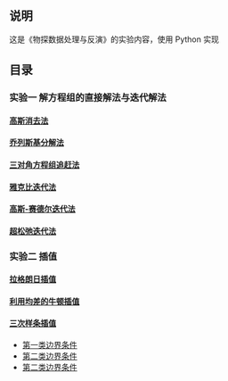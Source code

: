 ## 说明
这是《物探数据处理与反演》的实验内容，使用 Python 实现
## 目录
### 实验一 解方程组的直接解法与迭代解法
#### [高斯消去法](/实验一/高斯消去法/)
#### [乔列斯基分解法](/实验一/乔列斯基分解法/)
#### [三对角方程组追赶法](/实验一/三对角方程组追赶法/)
#### [雅克比迭代法](/实验一/雅克比迭代法/)
#### [高斯-赛德尔迭代法](/实验一/高斯-赛德尔迭代法/)
#### [超松弛迭代法](/实验一/超松弛迭代法/)
### 实验二 插值
#### [拉格朗日插值](/实验二/拉格朗日插值/)
#### [利用均差的牛顿插值](/实验二/利用均差的牛顿插值/)
#### [三次样条插值](/实验二/三次样条插值/)
- [第一类边界条件](/实验二/三次样条插值/第一类边界条件/)
- [第二类边界条件](/实验二/三次样条插值/第二类边界条件/)
- [第二类边界条件](/实验二/三次样条插值/第三类边界条件/)


